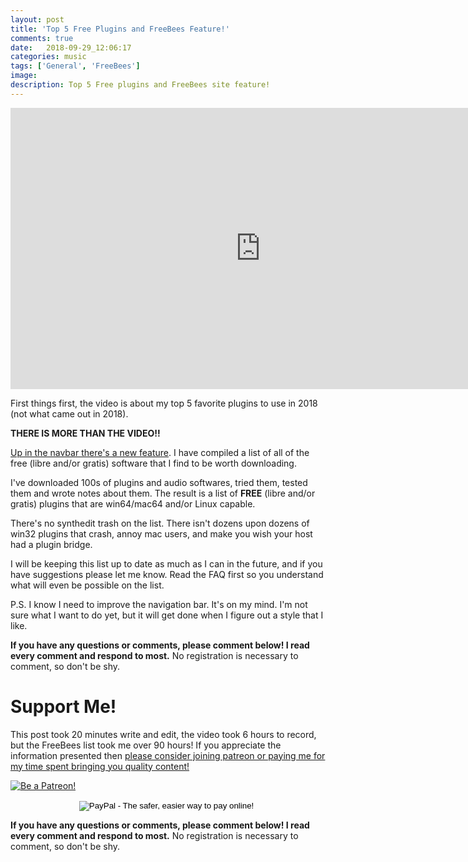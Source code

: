 ```yaml
---
layout: post
title: 'Top 5 Free Plugins and FreeBees Feature!'
comments: true
date:   2018-09-29_12:06:17 
categories: music
tags: ['General', 'FreeBees']
image:
description: Top 5 Free plugins and FreeBees site feature!
---
```


<iframe width="800" height="450" src="https://www.youtube.com/embed/IStq5HmbeLg" frameborder="0" allow="autoplay; encrypted-media" allowfullscreen></iframe>

First things first, the video is about my top 5 favorite plugins to use in 2018 (not what came out in 2018).

**THERE IS MORE THAN THE VIDEO!!**

[Up in the navbar there's a new feature](/FreeBees.html). I have compiled a list of all of the free (libre and/or gratis) software that I find to be worth downloading.

I've downloaded 100s of plugins and audio softwares, tried them, tested them and wrote notes about them. The result is a list of **FREE** (libre and/or gratis) plugins that are win64/mac64 and/or Linux capable.

There's no synthedit trash on the list. There isn't dozens upon dozens of win32 plugins that crash, annoy mac users, and make you wish your host had a plugin bridge.

I will be keeping this list up to date as much as I can in the future, and if you have suggestions please let me know. Read the FAQ first so you understand what will even be possible on the list.

P.S. I know I need to improve the navigation bar. It's on my mind. I'm not sure what I want to do yet, but it will get done when I figure out a style that I like.

<!--more-->

**If you have any questions or comments, please comment below! I read every comment and respond to most.** No registration is necessary to comment, so don't be shy.

# Support Me!

This post took 20 minutes write and edit, the video took 6 hours to record, but the FreeBees list took me over 90 hours! If you appreciate the information presented then <a href="/DonateNow/">please consider joining patreon or paying me for my time spent bringing you quality content!</a>

<a href="https://www.patreon.com/bePatron?u=7465992"> <img class="patreon-button" src="/assets/Patreon.png" alt="Be a Patreon!"></a>

<form style="text-align: center;" action="https://www.paypal.com/cgi-bin/webscr" method="post" target="_top">
<input type="hidden" name="cmd" value="_s-xclick">
<input type="hidden" name="hosted_button_id" value="BR247JAZBTUJJ">
<input type="image" src="https://www.paypalobjects.com/en_US/i/btn/btn_donateCC_LG.gif" border="0" name="submit" alt="PayPal - The safer, easier way to pay online!">
<img alt="" border="0" src="https://www.paypalobjects.com/en_US/i/scr/pixel.gif" width="1" height="1">
</form>

**If you have any questions or comments, please comment below! I read every comment and respond to most.** No registration is necessary to comment, so don't be shy.

